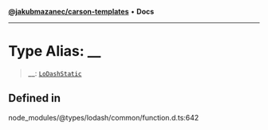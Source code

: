 [**@jakubmazanec/carson-templates**](../../README.md) • **Docs**

---

# Type Alias: \_\_

> **\_\_**: [`LoDashStatic`](interfaces/LoDashStatic.md)

## Defined in

node_modules/@types/lodash/common/function.d.ts:642
